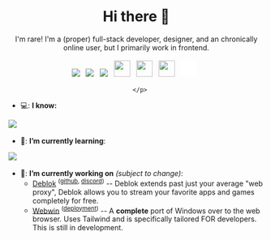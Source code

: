
<p align="center">
  <center>
<h1 align="center">Hi there 👋</h2>
    <p align="center">
I'm rare! I'm a (proper) full-stack developer, designer, and an chronically online user, but I primarily work in frontend.<br><br>
      <a href="https://discord.com/users/1129545353717366884"><img src="https://cdn.simpleicons.org/discord" height="32"></a>&nbsp;&nbsp;
      <a href="https://github.com/uhidontkno"><img src="https://cdn.simpleicons.org/github/white/white" height="32"></a>&nbsp;&nbsp;
      <a href="https://twitter.com/rare1k1"><img src="https://cdn.simpleicons.org/x/white/white" height="32"></a>&nbsp;&nbsp;
      <a href="https://t.me/rare1k"><img height="32" width="32" src="https://cdn.simpleicons.org/telegram" /></a>&nbsp;&nbsp;
      <a href="mailto:hi@rare1k.dev"><img height="32" width="32" src="https://cdn.simpleicons.org/gmail" /></a>&nbsp;&nbsp;
      <a href="https://steamcommunity.com/profiles/76561199096653872"><img height="32" width="32" src="https://cdn.simpleicons.org/steam/white/white" /></a>&nbsp;&nbsp;
      <a href="https://rare1k.dev"><img height="32" width="32" src="https://raw.githubusercontent.com/uhidontkno/uhidontkno/main/website.svg" /></a>&nbsp;&nbsp;
      
      </p>
  </center>
</p>

- 💻: **I know:** <br>
<img src="https://skillicons.dev/icons?i=,html,css,javascript,typescript,nodejs,python,cs,tailwind,,cloudflare,discord&perline=9">

- 🌱: **I’m currently learning**: <br>
<img src="https://skillicons.dev/icons?i=,docker,git,linux,bun,figma&perline=8">

- 🔭: **I’m currently working on** _(subject to change)_:
  - [Deblok](https://deblok.me) <sup>([github](https://github.com/Deblok-Workshop), [discord](https://discord.gg/deblok))</sup> -- Deblok extends past just your average "web proxy", Deblok allows you to stream your favorite apps and games completely for free.
  - [Webwin](https://github.com/Deblok-Workshop/Webwin) <sup>([deployment](https://webwin.pages.dev))</sup> -- A **complete** port of Windows over to the web browser. Uses Tailwind and is specifically tailored FOR developers. This is still in development.
  

<!--
**uhidontkno/uhidontkno** is a ✨ _special_ ✨ repository because its `README.md` (this file) appears on your GitHub profile.

Here are some ideas to get you started:

- 🔭 I’m currently working on ...
- 🌱 I’m currently learning ...
- 👯 I’m looking to collaborate on ...
- 🤔 I’m looking for help with ...
- 💬 Ask me about ...
- 📫 How to reach me: ...
- 😄 Pronouns: ...
- ⚡ Fun fact: ...
-->

